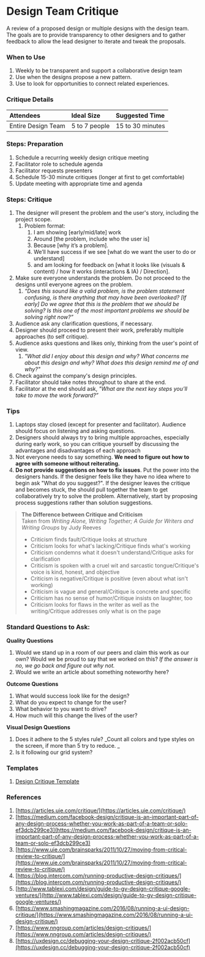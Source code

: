 

# Design Team Critique

A review of a proposed design or multiple designs with the design team. The goals are to provide transparency to other designers and to gather feedback to allow the lead designer to iterate and tweak the proposals.

### When to Use

1. Weekly to be transparent and support a collaborative design team
2. Use when the designs propose a new pattern.
3. Use to look for opportunities to connect related experiences.

### Critique Details

| Attendees | Ideal Size | Suggested Time |
| :--- | :--- | :--- |
| Entire Design Team | 5 to 7 people | 15 to 30 minutes |

### Steps: Preparation

1. Schedule a recurring weekly design critique meeting
2. Facilitator role to schedule agenda
3. Facilitator requests presenters
4. Schedule 15-30 minute critiques \(longer at first to get comfortable\)
5. Update meeting with appropriate time and agenda

### Steps: Critique

1. The designer will present the problem and the user's story, including the project scope.
   1. Problem format:
      1. I am showing \[early/mid/late\] work
      2. Around \[the problem, include who the user is\]
      3. Because \[why it’s a problem\].
      4. We’ll have success if we see \[what do we want the user to do or understand\] 
      5. and am looking for feedback on \[what it looks like \(visuals & content\) / how it works \(interactions & IA\) / Direction\].
2. Make sure everyone understands the problem. Do not proceed to the designs until everyone agrees on the problem.
   1. _“Does this sound like a valid problem, is the problem statement confusing, is there anything that may have been overlooked? \[If early\] Do we agree that this is the problem that we should be solving? Is this one of the most important problems we should be solving right now?”_
3. Audience ask any clarification questions, if necessary.
4. Designer should proceed to present their work, preferably multiple approaches \(to self critique\).
5. Audience asks questions and likes only, thinking from the user's point of view. 
   1. _"What did I enjoy about this design and why? What concerns me about this design and why? What does this design remind me of and why?"_
6. Check against the company's design principles. 
7. Facilitator should take notes throughout to share at the end.
8. Facilitator at the end should ask, _"What are the next key steps you’ll take to move the work forward?”_

### Tips

1. Laptops stay closed \(except for presenter and facilitator\). Audience should focus on listening and asking questions.
2. Designers should always try to bring multiple approaches, especially during early work, so you can critique yourself by discussing the advantages and disadvantages of each approach
3. Not everyone needs to say something. **We need to figure out how to agree with someone without reiterating.**
4. **Do not provide suggestions on how to fix issues**. Put the power into the designers hands. If the designer feels like they have no idea where to begin ask "What do you suggest?". If the designer leaves the critique and becomes stuck, the should pull together the team to get collaboratively try to solve the problem. Alternatively, start by proposing process suggestions rather than solution suggestions.

> **The Difference between Critique and Criticism**  
> Taken from _Writing Alone, Writing Together; A Guide for Writers and Writing Groups_ by Judy Reeves
>
> * Criticism finds fault/Critique looks at structure
> * Criticism looks for what's lacking/Critique finds what's working
> * Criticism condemns what it doesn't understand/Critique asks for clarification
> * Criticism is spoken with a cruel wit and sarcastic tongue/Critique's voice is kind, honest, and objective
> * Criticism is negative/Critique is positive \(even about what isn't working\)
> * Criticism is vague and general/Critique is concrete and specific
> * Criticism has no sense of humor/Critique insists on laughter, too
> * Criticism looks for flaws in the writer as well as the writing/Critique addresses only what is on the page

### Standard Questions to Ask:

**Quality Questions**

1. Would we stand up in a room of our peers and claim this work as our own? Would we be proud to say that we worked on this? _If the answer is no, we go back and figure out why not._
2. Would we write an article about something noteworthy here?

**Outcome Questions**

1. What would success look like for the design? 
2. What do you expect to change for the user? 
3. What behavior to you want to drive?
4. How much will this change the lives of the user?

**Visual Design Questions**

1. Does it adhere to the 5 styles rule? _Count all colors and type styles on the screen, if more than 5 try to reduce. _
2. Is it following our grid system?



### Templates

1. [Design Critique Template](https://docs.google.com/document/d/1eQe3fJQU0N5-QVcQfd7pH3xG9ygtoVyI93vl_YeliZg/edit?usp=sharing)

### References

1. [https://articles.uie.com/critique/](https://articles.uie.com/critique/)
2. [https://medium.com/facebook-design/critique-is-an-important-part-of-any-design-process-whether-you-work-as-part-of-a-team-or-solo-ef3dcb299ce3](https://medium.com/facebook-design/critique-is-an-important-part-of-any-design-process-whether-you-work-as-part-of-a-team-or-solo-ef3dcb299ce3)
3. [https://www.uie.com/brainsparks/2011/10/27/moving-from-critical-review-to-critique/](https://www.uie.com/brainsparks/2011/10/27/moving-from-critical-review-to-critique/)
4. [https://blog.intercom.com/running-productive-design-critiques/](https://blog.intercom.com/running-productive-design-critiques/)
5. [http://www.tablexi.com/design/guide-to-gv-design-critique-google-ventures/](http://www.tablexi.com/design/guide-to-gv-design-critique-google-ventures/)
6. [https://www.smashingmagazine.com/2016/08/running-a-ui-design-critique/](https://www.smashingmagazine.com/2016/08/running-a-ui-design-critique/)
7. [https://www.nngroup.com/articles/design-critiques/](https://www.nngroup.com/articles/design-critiques/)
8. [https://uxdesign.cc/debugging-your-design-critique-2f002acb50cf](https://uxdesign.cc/debugging-your-design-critique-2f002acb50cf)



